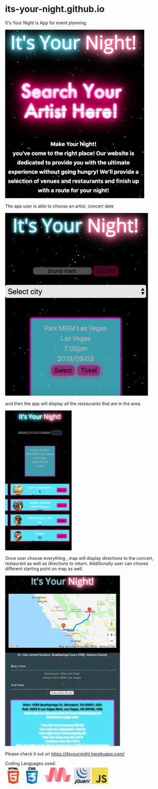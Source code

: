 # its-your-night.github.io
It's Your Night is App for event planning. 

![Portfolio About](assets/images/readmeImages/landingPage.png)

The app user is able to choose an artist, concert date

![Portfolio About](assets/images/readmeImages/findCity.png) 

and then the app will display all the restaurants that are in the area.

![Portfolio About](assets/images/readmeImages/eatList.png)

Once user choose everything , map will display directions to the concert, restaurant as well as directions to return. 
Additionally user can choose different starting point on map as well.

![Portfolio About](assets/images/readmeImages/map.png)

Please check it out on https://itsyournight.herokuapp.com/

Coding Languages used:
<br>
![Portfolio About](assets/images/readmeImages/html1.png)
![Portfolio About](assets/images/readmeImages/css2.jpg)
![Portfolio About](assets/images/readmeImages/materializeUI.png)
![Portfolio About](assets/images/readmeImages/jquery5.png)
![Portfolio About](assets/images/readmeImages/javascript3.png)
